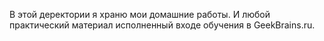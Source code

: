 В этой деректории я храню мои домашние работы. И любой практический материал исполненный входе обучения в GeekBrains.ru.